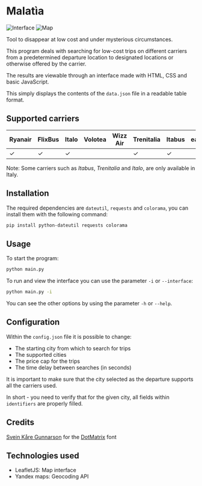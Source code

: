# Malatìa
![Interface](https://i.imgur.com/FtfGzuL.png)
![Map](https://i.imgur.com/H9J8M9f.png)

Tool to disappear at low cost and under mysterious circumstances.

This program deals with searching for low-cost trips on different carriers from a predetermined departure location to designated locations or otherwise offered by the carrier.

The results are viewable through an interface made with HTML, CSS and basic JavaScript. 

This simply displays the contents of the `data.json` file in a readable table format.

## Supported carriers
| Ryanair            | FlixBus            | Italo | Volotea | Wizz Air | Trenitalia | Itabus | easyJet |
|--------------------|--------------------|-------|---------|----------|------------|--------|------|
| ✓ | ✓ | ✓ |         |          | ✓ | ✓ | | |

Note: Some carriers such as _Itabus_, _Trenitalia_ and _Italo_, are only available in Italy.

## Installation
The required dependencies are `dateutil`, `requests` and `colorama`, you can install them with the following command:
```bash
pip install python-dateutil requests colorama
```

## Usage
To start the program:
```bash
python main.py
````

To run and view the interface you can use the parameter `-i` or `--interface`:
```bash
python main.py -i
````

You can see the other options by using the parameter `-h` or `--help`.

## Configuration
Within the `config.json` file it is possible to change:
- The starting city from which to search for trips
- The supported cities
- The price cap for the trips
- The time delay between searches (in seconds)

It is important to make sure that the city selected as the departure supports all the carriers used. 

In short - you need to verify that for the given city, all fields within `identifiers` are properly filled.

## Credits
[Svein Kåre Gunnarson](https://dionaea.com/) for the [DotMatrix](https://www.dafont.com/dot-matrix.font) font

## Technologies used
- LeafletJS: Map interface
- Yandex maps: Geocoding API